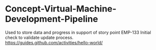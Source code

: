 # Concept-Virtual-Machine-Development-Pipeline
Used to store data and progress in support of story point EMP-133
Initial check to validate update process.
https://guides.github.com/activities/hello-world/
